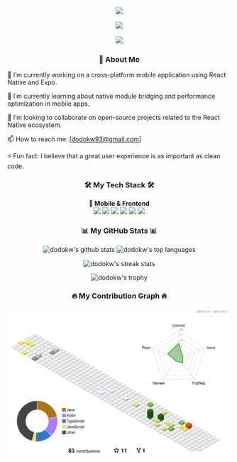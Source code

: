 <!--
안녕하세요, dodokw님!
이 파일은 제공된 가이드를 기반으로 생성된 GitHub 프로필 README입니다.
아래 내용에서 '[ ]'로 표시된 부분이나 'your-...'로 시작하는 링크를 실제 정보로 수정해주세요.
-->

<!-- 1. 헤더: 방문자에게 첫인상을 남기는 부분입니다. -->

<p align="center">
<!-- 'capsule-render'를 사용하여 동적인 헤더 이미지를 생성합니다. 텍스트나 색상을 자유롭게 변경해보세요. -->
<img src="https://www.google.com/search?q=https://capsule-render.vercel.app/api%3Ftype%3Dwaving%26color%3Dauto%26height%3D280%26section%3Dheader%26text%3DHello!%2520I%27m%2520dodokw%26fontSize%3D60%26animation%3DfadeIn%26fontAlignY%3D35%26desc%3DA%2520Passionate%2520React%2520Native%2520Developer%26descAlignY%3D55%26descAlign%3D50"/>
</p>


<div align="center">

<a href="https://dodokw93.tistory.com/" target="_blank"><img src="https://www.google.com/search?q=https://img.shields.io/badge/Velog-20C997%3Fstyle%3Dfor-the-badge%26logo%3DVelog%26logoColor%3Dwhite"/></a>

<a href="mailto:dodokw93@gmail.com"><img src="https://img.shields.io/badge/Gmail-D14836?style=for-the-badge&logo=gmail&logoColor=white"/></a>
</div>



<h3 align="center">👋 About Me</h3>

🔭 I’m currently working on a cross-platform mobile application using React Native and Expo.

🌱 I’m currently learning about native module bridging and performance optimization in mobile apps.

👯 I’m looking to collaborate on open-source projects related to the React Native ecosystem.

📫 How to reach me: [dodokw93@gmail.com]

⚡ Fun fact: I believe that a great user experience is as important as clean code.

<!-- 4. 기술 스택: 사용할 수 있는 기술들을 뱃지 형태로 보여줍니다. -->

<h3 align="center">🛠️ My Tech Stack 🛠️</h3>
<p align="center">
<b>📱 Mobile & Frontend</b><br/>
<img src="https://www.google.com/search?q=https://img.shields.io/badge/React%2520Native-20232A%3Fstyle%3Dfor-the-badge%26logo%3Dreact%26logoColor%3D61DAFB"/>
<img src="https://img.shields.io/badge/Expo-000020?style=for-the-badge&logo=expo&logoColor=white"/>
<img src="https://img.shields.io/badge/TypeScript-3178C6?style=for-the-badge&logo=typescript&logoColor=white"/>
<img src="https://www.google.com/search?q=https://img.shields.io/badge/JavaScript-F7DF1E%3Fstyle%3Dfor-the-badge%26logo%3Djavascript%26logoColor%3Dblack"/>
<img src="https://www.google.com/search?q=https://img.shields.io/badge/React-20232A%3Fstyle%3Dfor-the-badge%26logo%3Dreact%26logoColor%3D61DAFB"/>
<img src="https://www.google.com/search?q=https://img.shields.io/badge/Redux-764ABC%3Fstyle%3Dfor-the-badge%26logo%3Dredux%26logoColor%3Dwhite"/>
<br/>
</p>

<!-- 5. GitHub 통계: 자동으로 업데이트되는 활동 통계입니다. -->

<h3 align="center">📊 My GitHub Stats 📊</h3>
<p align="center">
<!-- GitHub 활동 통계 카드 -->
<img align="center" src="https://www.google.com/search?q=https://github-readme-stats.vercel.app/api%3Fusername%3Ddodokw%26show_icons%3Dtrue%26locale%3Dko%26theme%3Dradical" alt="dodokw's github stats" />
<!-- 가장 많이 사용한 언어 카드 -->
<img align="center" src="https://www.google.com/search?q=https://github-readme-stats.vercel.app/api/top-langs%3Fusername%3Ddodokw%26layout%3Dcompact%26locale%3Dko%26theme%3Dradical" alt="dodokw's top languages" />
</p>
<p align="center">
<!-- 연속 커밋 기록 (Streak) 카드 -->
<img align="center" src="https://www.google.com/search?q=https://streak-stats.demolab.com/%3Fuser%3Ddodokw%26theme%3Ddark%26locale%3Dko" alt="dodokw's streak stats" />
</p>
<p align="center">
<!-- GitHub 프로필 트로피 -->
<img src="https://www.google.com/search?q=https://github-profile-trophy.vercel.app/%3Fusername%3Ddodokw%26theme%3Dradical%26margin-w%3D15%26margin-h%3D15" alt="dodokw's trophy" />
</p>

<!--
6. 3D 기여도 그래프:
이 이미지를 표시하려면 GitHub Action 설정이 필요합니다.
가이드 문서의 '파트 II, 섹션 2.2'를 참고하여 .github/workflows/profile-3d.yml 파일을 생성하고 Action을 실행해주세요.
Action이 성공적으로 실행되면 이 이미지가 자동으로 나타납니다.
-->

<h3 align="center">🔥 My Contribution Graph 🔥</h3>
<p align="center">
<img src="profile-3d-contrib/profile-season-animate.svg">
</p>

